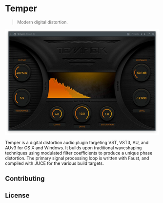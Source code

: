 # Temper

> Modern digital distortion. 

![Temper Plugin](/screenshot.jpg?raw=true "Temper running inside FL Studio 12.")

Temper is a digital distortion audio plugin targeting VST, VST3, AU, and AUv3
for OS X and Windows. It builds upon traditional waveshaping techniques using
modulated filter coefficients to produce a unique phase distortion. The primary
signal processing loop is written with Faust, and compiled with JUCE for the
various build targets.

## Contributing

## License
